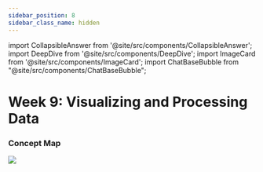 ```yaml
---
sidebar_position: 8
sidebar_class_name: hidden
---
```


import CollapsibleAnswer from '@site/src/components/CollapsibleAnswer';
import DeepDive from '@site/src/components/DeepDive';
import ImageCard from '@site/src/components/ImageCard';
import ChatBaseBubble from "@site/src/components/ChatBaseBubble";

# Week 9: Visualizing and Processing Data


<ChatBaseBubble/>

### Concept Map

![](https://www.dropbox.com/scl/fi/4kusbrn45cvrzykreooy8/DDW-Concept-Map-Week-9.drawio.png?rlkey=27oljt84tuases7x5651kz4vd&st=k3t85fx6&raw=1)

